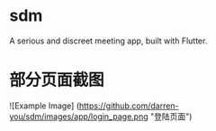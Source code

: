 # sdm

A serious and discreet meeting app, built with Flutter.

# 部分页面截图
![Example Image]
(https://github.com/darren-you/sdm/images/app/login_page.png "登陆页面")


